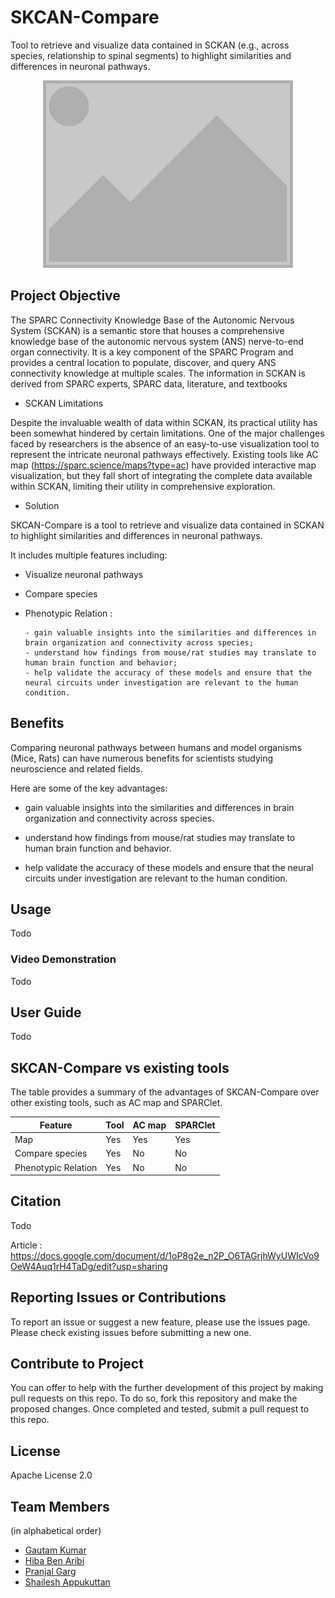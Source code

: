 # SKCAN-Compare

Tool to retrieve and visualize data contained in SCKAN (e.g., across species, relationship to spinal segments) to highlight similarities and differences in neuronal pathways.

<p align="center">
  <img src="cover_photo.png" width="400" alt="SKCAN-Compare">
</p>

## Project Objective

The SPARC Connectivity Knowledge Base of the Autonomic Nervous System (SCKAN) is a semantic store that houses a comprehensive knowledge base of the autonomic nervous system (ANS) nerve-to-end organ connectivity. It is a key component of the SPARC Program and provides a central location to populate, discover, and query ANS connectivity knowledge at multiple scales. The information in SCKAN is derived from SPARC experts, SPARC data, literature, and textbooks

* SCKAN Limitations
  
Despite the invaluable wealth of data within SCKAN, its practical utility has been somewhat hindered by certain limitations. One of the major challenges faced by researchers is the absence of an easy-to-use visualization tool to represent the intricate neuronal pathways effectively. Existing tools like AC map (https://sparc.science/maps?type=ac) have provided interactive map visualization, but they fall short of integrating the complete data available within SCKAN, limiting their utility in comprehensive exploration.

* Solution

SKCAN-Compare is a tool to retrieve and visualize data contained in SCKAN to highlight similarities and differences in neuronal pathways.

It includes multiple features including:

  - Visualize neuronal pathways
    
  - Compare species
    
  - Phenotypic Relation :
    
        - gain valuable insights into the similarities and differences in brain organization and connectivity across species;
        - understand how findings from mouse/rat studies may translate to human brain function and behavior;
        - help validate the accuracy of these models and ensure that the neural circuits under investigation are relevant to the human condition.
    
## Benefits

Comparing neuronal pathways between humans and model organisms (Mice, Rats) can have numerous benefits for scientists studying neuroscience and related fields.

Here are some of the key advantages:

- gain valuable insights into the similarities and differences in brain organization and connectivity across species.
  
- understand how findings from mouse/rat studies may translate to human brain function and behavior.
  
- help validate the accuracy of these models and ensure that the neural circuits under investigation are relevant to the human condition.

## Usage 

Todo

### Video Demonstration

 Todo 
 
 ## User Guide
 
Todo
 
## SKCAN-Compare vs existing tools

The table provides a summary of the advantages of SKCAN-Compare over other existing tools, such as AC map and SPARClet.


| Feature             | Tool            | AC map | SPARClet |
|---------------------|-----------------|--------|----------|
| Map                 | Yes             | Yes    | Yes      |
| Compare species     | Yes             | No     | No       |
| Phenotypic Relation | Yes             | No     | No       |


## Citation

Todo

Article :  https://docs.google.com/document/d/1oP8g2e_n2P_O6TAGrjhWyUWIcVo9OeW4Auq1rH4TaDg/edit?usp=sharing

## Reporting Issues or Contributions
To report an issue or suggest a new feature, please use the issues page. Please check existing issues before submitting a new one.

## Contribute to Project

You can offer to help with the further development of this project by making pull requests on this repo. To do so, fork this repository and make the proposed changes. Once completed and tested, submit a pull request to this repo. 


## License
Apache License 2.0


## Team Members
(in alphabetical order)
- [Gautam Kumar](https://github.com/gogu07)
- [Hiba Ben Aribi](https://github.com/HibaBenAribi)
- [Pranjal Garg](https://github.com/Neurogarg/)
- [Shailesh Appukuttan](https://github.com/appukuttan-shailesh/)
